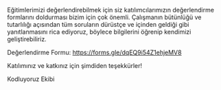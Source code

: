 Eğitimlerimizi değerlendirebilmek için siz katılımcılarımızın değerlendirme formlarını doldurması bizim için çok önemli. Çalışmanın bütünlüğü ve tutarlılığı açısından tüm soruların dürüstçe ve içinden geldiği gibi yanıtlanmasını rica ediyoruz, böylece bilgilerini öğrenip kendimizi geliştirebiliriz.

Değerlendirme Formu: https://forms.gle/dqEQ9i54Z1ehjeMV8

Katılımınız ve katkınız için şimdiden teşekkürler!

Kodluyoruz Ekibi
